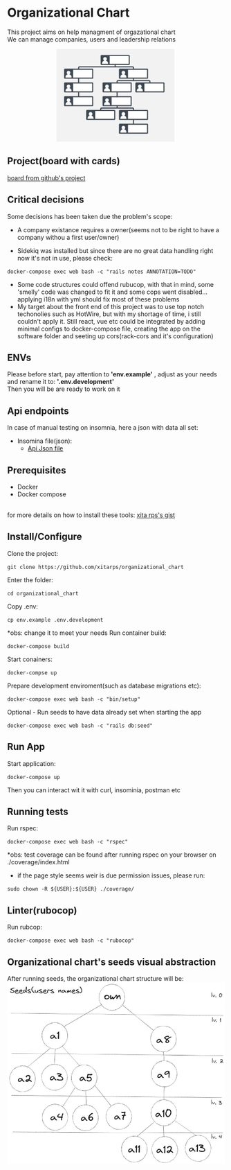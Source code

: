 # Organizational Chart
This project aims on help managment of orgazational chart
<br>We can manage companies, users and leadership relations


<center><img src="doc/images/organizational_chart.jpg"></center>

## Project(board with cards)
[board from github's project](https://github.com/users/xitarps/projects/7/views/1)

## Critical decisions
Some decisions has been taken due the problem's scope:
 - A company existance requires a owner(seems not to be right to have a company withou a first user/owner)

 - Sidekiq was installed but since there are no great data handling right now it's not in use, please check:
 ```
 docker-compose exec web bash -c "rails notes ANNOTATION=TODO"
 ```
 - Some code structures could offend rubucop, with that in mind, some 'smelly' code was changed to fit it and some cops went disabled... applying i18n with yml should fix most of these problems
 - My target about the front end of this project was to use top notch techonolies such as HotWire, but with my shortage of time, i still couldn't apply it.
 Still react, vue etc could be integrated by adding minimal configs to docker-compose file, creating the app on the software folder and seeting up cors(rack-cors and it's configuration)
 
## ENVs
Please before start, pay attention to <b>'env.example'</b> , adjust as your needs
and rename it to: <b>'.env.development'</b>
<br>Then you will be are ready to work on it

## Api endpoints
In case of manual testing on insomnia, here a json with data all set:
 - Insomina file(json):
   - [Api Json file](./doc/insomnia/endpoints.json)

## Prerequisites
  - Docker
  - Docker compose

<br>for more details on how to install these tools:
[xita rps's gist](https://gist.github.com/xitarps/f20989a9976aab14517159fdc85a3223)

## Install/Configure

Clone the project:
```
git clone https://github.com/xitarps/organizational_chart
```
Enter the folder:
```
cd organizational_chart
```
Copy .env:
```
cp env.example .env.development
```
*obs: change it to meet your needs
Run container build:
```
docker-compose build
```
Start conainers:
```
docker-compse up
```
Prepare development enviroment(such as database migrations etc):
```
docker-compose exec web bash -c "bin/setup"
```
Optional - Run seeds to have data already set when starting the app
```
docker-compose exec web bash -c "rails db:seed"
```

## Run App
Start application:
```
docker-compose up
```
Then you can interact wit it with curl, insominia, postman etc

## Running tests
Run rspec:
```
docker-compose exec web bash -c "rspec"
```
*obs: test coverage can be found after running rspec on your browser on ./coverage/index.html
* if the page style seems weir is due permission issues, please run:
```
sudo chown -R ${USER}:${USER} ./coverage/
```

## Linter(rubocop)
Run rubcop:
```
docker-compose exec web bash -c "rubocop"
```

## Organizational chart's seeds visual abstraction
After running seeds, the organizational chart structure will be:
![Seeds](./doc/images/seeds_user_names.jpg)